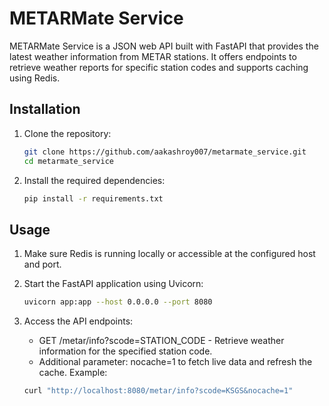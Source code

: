 # METARMate Service

METARMate Service is a JSON web API built with FastAPI that provides the latest weather information from METAR stations. It offers endpoints to retrieve weather reports for specific station codes and supports caching using Redis.

## Installation

1. Clone the repository:

   ```bash
   git clone https://github.com/aakashroy007/metarmate_service.git
   cd metarmate_service

2. Install the required dependencies:
    ```bash
    pip install -r requirements.txt

## Usage

1. Make sure Redis is running locally or accessible at the configured host and port.

2. Start the FastAPI application using Uvicorn:

    ```bash
    uvicorn app:app --host 0.0.0.0 --port 8080

3. Access the API endpoints:

    - GET /metar/info?scode=STATION_CODE - Retrieve weather information for the specified station code.
    - Additional parameter: nocache=1 to fetch live data and refresh the cache.
    Example:

    ```bash
    curl "http://localhost:8080/metar/info?scode=KSGS&nocache=1"

